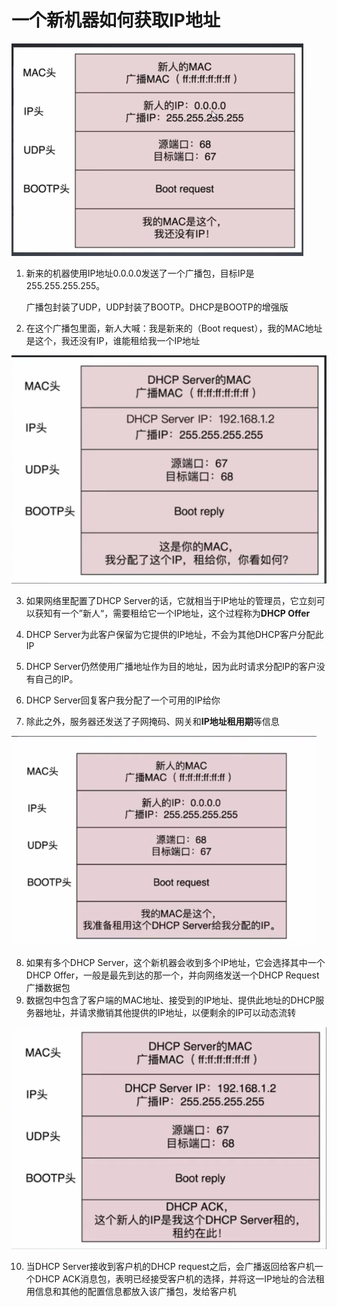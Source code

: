 # 一个新机器如何获取IP地址

![image-20211107210456833](../image/image-20211107210456833.png)

1. 新来的机器使用IP地址0.0.0.0发送了一个广播包，目标IP是255.255.255.255。

   广播包封装了UDP，UDP封装了BOOTP。DHCP是BOOTP的增强版

2. 在这个广播包里面，新人大喊：我是新来的（Boot request），我的MAC地址是这个，我还没有IP，谁能租给我一个IP地址

![image-20211107211011944](../image/image-20211107211011944.png)

3. 如果网络里配置了DHCP Server的话，它就相当于IP地址的管理员，它立刻可以获知有一个”新人“，需要租给它一个IP地址，这个过程称为**DHCP Offer**

4. DHCP Server为此客户保留为它提供的IP地址，不会为其他DHCP客户分配此IP

5. DHCP Server仍然使用广播地址作为目的地址，因为此时请求分配IP的客户没有自己的IP。
6. DHCP Server回复客户我分配了一个可用的IP给你
7. 除此之外，服务器还发送了子网掩码、网关和**IP地址租用期**等信息

![image-20211107212430524](../image/\image-20211107212430524.png)

8. 如果有多个DHCP Server，这个新机器会收到多个IP地址，它会选择其中一个DHCP Offer，一般是最先到达的那一个，并向网络发送一个DHCP Request广播数据包
9. 数据包中包含了客户端的MAC地址、接受到的IP地址、提供此地址的DHCP服务器地址，并请求撤销其他提供的IP地址，以便剩余的IP可以动态流转

![image-20211107212708887](../image/image-20211107212708887.png)

10. 当DHCP Server接收到客户机的DHCP request之后，会广播返回给客户机一个DHCP ACK消息包，表明已经接受客户机的选择，并将这一IP地址的合法租用信息和其他的配置信息都放入该广播包，发给客户机

